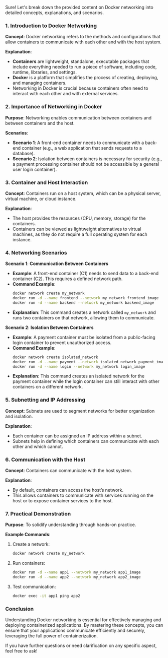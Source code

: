 Sure! Let's break down the provided content on Docker networking into detailed concepts, explanations, and scenarios. 

### 1. Introduction to Docker Networking
**Concept**: Docker networking refers to the methods and configurations that allow containers to communicate with each other and with the host system.

**Explanation**: 
- **Containers** are lightweight, standalone, executable packages that include everything needed to run a piece of software, including code, runtime, libraries, and settings. 
- **Docker** is a platform that simplifies the process of creating, deploying, and managing containers.
- Networking in Docker is crucial because containers often need to interact with each other and with external services.

### 2. Importance of Networking in Docker
**Purpose**: Networking enables communication between containers and between containers and the host.

**Scenarios**:
- **Scenario 1**: A front-end container needs to communicate with a back-end container (e.g., a web application that sends requests to a database).
- **Scenario 2**: Isolation between containers is necessary for security (e.g., a payment processing container should not be accessible by a general user login container).

### 3. Container and Host Interaction
**Concept**: Containers run on a host system, which can be a physical server, virtual machine, or cloud instance.

**Explanation**:
- The host provides the resources (CPU, memory, storage) for the containers.
- Containers can be viewed as lightweight alternatives to virtual machines, as they do not require a full operating system for each instance.

### 4. Networking Scenarios
**Scenario 1**: **Communication Between Containers**
- **Example**: A front-end container (C1) needs to send data to a back-end container (C2). This requires a defined network path.
- **Command Example**: 
  ```bash
  docker network create my_network
  docker run -d --name frontend --network my_network frontend_image
  docker run -d --name backend --network my_network backend_image
  ```
- **Explanation**: This command creates a network called `my_network` and runs two containers on that network, allowing them to communicate.

**Scenario 2**: **Isolation Between Containers**
- **Example**: A payment container must be isolated from a public-facing login container to prevent unauthorized access.
- **Command Example**:
  ```bash
  docker network create isolated_network
  docker run -d --name payment --network isolated_network payment_image
  docker run -d --name login --network my_network login_image
  ```
- **Explanation**: This command creates an isolated network for the payment container while the login container can still interact with other containers on a different network.

### 5. Subnetting and IP Addressing
**Concept**: Subnets are used to segment networks for better organization and isolation.

**Explanation**:
- Each container can be assigned an IP address within a subnet.
- Subnets help in defining which containers can communicate with each other and which cannot.

### 6. Communication with the Host
**Concept**: Containers can communicate with the host system.

**Explanation**:
- By default, containers can access the host’s network.
- This allows containers to communicate with services running on the host or to expose container services to the host.

### 7. Practical Demonstration
**Purpose**: To solidify understanding through hands-on practice.

**Example Commands**:
1. Create a network:
   ```bash
   docker network create my_network
   ```
2. Run containers:
   ```bash
   docker run -d --name app1 --network my_network app1_image
   docker run -d --name app2 --network my_network app2_image
   ```
3. Test communication:
   ```bash
   docker exec -it app1 ping app2
   ```

### Conclusion
Understanding Docker networking is essential for effectively managing and deploying containerized applications. By mastering these concepts, you can ensure that your applications communicate efficiently and securely, leveraging the full power of containerization. 

If you have further questions or need clarification on any specific aspect, feel free to ask!